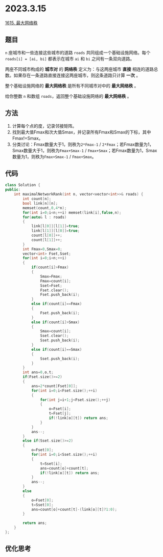 # 2023.3.15

[1615. 最大网络秩](https://leetcode.cn/problems/maximal-network-rank/)

## 题目

`n` 座城市和一些连接这些城市的道路 `roads` 共同组成一个基础设施网络。每个 `roads[i] = [ai, bi]` 都表示在城市 `ai` 和 `bi` 之间有一条双向道路。

两座不同城市构成的 **城市对** 的 **网络秩** 定义为：与这两座城市 **直接** 相连的道路总数。如果存在一条道路直接连接这两座城市，则这条道路只计算 **一次** 。

整个基础设施网络的 **最大网络秩** 是所有不同城市对中的 **最大网络秩** 。

给你整数 `n` 和数组 `roads`，返回整个基础设施网络的 **最大网络秩** 。

## 方法

1. 计算每个点的度，记录邻接矩阵。
2. 找到最大值Fmax和次大值Smax，并记录所有Fmax和Smax的下标，其中Fmax!=Smax。
3. 分类讨论：Fmax数量大于1，则秩为`2*Fmax-1` / `2*Fmax`；若Fmax数量为1，Smax数量大于1，则秩为`Fmax+Smax-1` / `Fmax+Smax`；若Fmax数量为1，Smax数量为1，则秩为`Fmax+Smax-1` / `Fmax+Smax`。

## 代码

``` cpp
class Solution {
public:
    int maximalNetworkRank(int n, vector<vector<int>>& roads) {
        int count[n];
        bool link[n][n];
        memset(count,0,4*n);
        for(int i=0;i<n;++i) memset(link[i],false,n);
        for(auto& l : roads)
        {
            link[l[0]][l[1]]=true;
            link[l[1]][l[0]]=true;
            count[l[0]]++;
            count[l[1]]++;
        }
        int Fmax=0,Smax=0;
        vector<int> Fset,Sset;
        for(int i=0;i<n;++i)
        {
            if(count[i]>Fmax)
            {
                Smax=Fmax;
                Fmax=count[i];
                Sset=Fset;
                Fset.clear();
                Fset.push_back(i);
            }
            else if(count[i]==Fmax)
            {
                Fset.push_back(i);
            }
            else if(count[i]>Smax)
            {
                Smax=count[i];
                Sset.clear();
                Sset.push_back(i);
            }
            else if(count[i]==Smax)
            {
                Sset.push_back(i);
            }
        }
        int ans=0,o,t;
        if(Fset.size()>=2)
        {
            ans=2*count[Fset[0]];
            for(int i=0;i<Fset.size();++i)
            {
                for(int j=i+1;j<Fset.size();++j)
                {
                    o=Fset[i];
                    t=Fset[j];
                    if(!link[o][t]) return ans;
                }
            }
            ans--;
        }
        else if(Sset.size()>=2)
        {
            o=Fset[0];
            for(int i=0;i<Sset.size();++i)
            {
                t=Sset[i];
                ans=count[o]+count[t];
                if(!link[o][t]) return ans;
            }
            ans--;
        }
        else
        {
            o=Fset[0];
            t=Sset[0];
            ans=count[o]+count[t]-(link[o][t]?1:0);
        }
        
        return ans;
    }
};
```

## 优化思考
